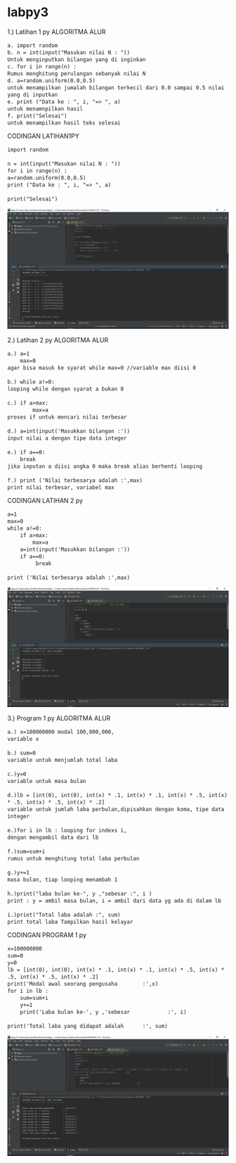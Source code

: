 # labpy3
1.) Latihan 1 py
ALGORITMA ALUR 
```
a. import random
b. n = int(input("Masukan nilai N : "))
Untuk menginputkan bilangan yang di inginkan
c. for i in range(n) :
Rumus menghitung perulangan sebanyak nilai N
d. a=random.uniform(0.0,0.5)
untuk menampilkan jumalah bilangan terkecil dari 0.0 sampai 0.5 nilai yang di inputkan
e. print ("Data ke : ", i, "=> ", a)
untuk menamnpilkan hasil
f. print("Selesai")
untuk menampilkan hasil teks selesai

```
CODINGAN LATIHAN1PY
```
import random

n = int(input("Masukan nilai N : "))
for i in range(n) :
a=random.uniform(0.0,0.5)
print ("Data ke : ", i, "=> ", a)
    
print("Selesai")

```

![img](https://github.com/DanySetiawan26/labpy3/blob/master/latihan1.PNG)

2.) Latihan 2 py
ALGORITMA ALUR

```
a.) a=1
    max=0
agar bisa masuk ke syarat while max=0 //variable max diisi 0

b.) while a!=0:
looping while dengan syarat a bukan 0

c.) if a>max:
        max=a
proses if untuk mencari nilai terbesar

d.) a=int(input('Masukkan bilangan :'))
input nilai a dengan tipe data integer

e.) if a==0:
    break
jika inputan a diisi angka 0 maka break alias berhenti looping
        
f.) print ('Nilai terbesarya adalah :',max)
print nilai terbesar, variabel max

```

CODINGAN LATIHAN 2 py

```
a=1
max=0
while a!=0:
    if a>max:
        max=a
    a=int(input('Masukkan bilangan :'))
    if a==0:
         break
        
print ('Nilai terbesarya adalah :',max)
```

![img](https://github.com/DanySetiawan26/labpy3/blob/master/latihan2.PNG)




3.) Program 1 py
ALGORITMA ALUR

```
a.) x=100000000 modal 100,000,000, 
variable x

b.) sum=0 
variable untuk menjumlah total laba

c.)y=0 
variable untuk masa bulan

d.)lb = [int(0), int(0), int(x) * .1, int(x) * .1, int(x) * .5, int(x) * .5, int(x) * .5, int(x) * .2] 
variable untuk jumlah laba perbulan,dipisahkan dengan koma, tipe data integer

e.)for i in lb : looping for indexs i, 
dengan mengambil data dari lb

f.)sum=sum+i 
rumus untuk menghitung total laba perbulan

g.)y+=1 
masa bulan, tiap looping menambah 1

h.)print("laba bulan ke-", y ,"sebesar :", i ) 
print : y = ambil masa bulan, i = ambil dari data yg ada di dalam lb

i.)print("Total laba adalah :", sum) 
print total laba Tampilkan hasil kelayar 
```

CODINGAN PROGRAM 1 py

```
x=100000000
sum=0
y=0
lb = [int(0), int(0), int(x) * .1, int(x) * .1, int(x) * .5, int(x) * .5, int(x) * .5, int(x) * .2]
print('Modal awal seorang pengusaha        :',x)
for i in lb :
    sum=sum+i
    y+=1
    print('Laba bulan ke-', y ,'sebesar            :', i)

print('Total laba yang didapat adalah      :', sum)
```

![img](https://github.com/DanySetiawan26/labpy3/blob/master/program1.PNG)
